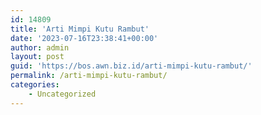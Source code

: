 ```yaml
---
id: 14809
title: 'Arti Mimpi Kutu Rambut'
date: '2023-07-16T23:38:41+00:00'
author: admin
layout: post
guid: 'https://bos.awn.biz.id/arti-mimpi-kutu-rambut/'
permalink: /arti-mimpi-kutu-rambut/
categories:
    - Uncategorized
---
```



